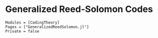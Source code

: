 # Generalized Reed-Solomon Codes

```@autodocs
Modules = [CodingTheory]
Pages = ["GeneralizedReedSolomon.jl"]
Private = false
```
